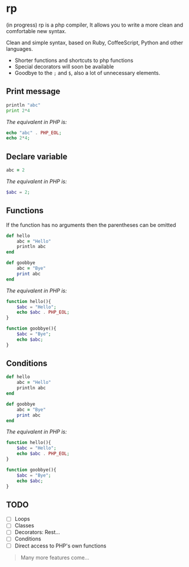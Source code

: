 # rp

(in progress) rp is a php compiler, It allows you to write a more clean and comfortable new syntax. 

Clean and simple syntax, based on Ruby, CoffeeScript, Python and other languages.

- Shorter functions and shortcuts to php functions
- Special decorators will soon be available
- Goodbye to the `;` and `$`, also a lot of unnecessary elements.

## Print message

```python
println "abc"
print 2*4
```

_The equivalent in PHP is:_

```php
echo "abc" . PHP_EOL;
echo 2*4;
```

## Declare variable

```ruby
abc = 2
```

_The equivalent in PHP is:_

```php
$abc = 2;
```

## Functions

If the function has no arguments then the parentheses can be omitted

```ruby
def hello
    abc = "Hello"
    println abc
end

def goobbye
    abc = "Bye"
    print abc
end
```

_The equivalent in PHP is:_

```php
function hello(){
    $abc = "Hello";
    echo $abc . PHP_EOL;
}

function goobbye(){
    $abc = "Bye";
    echo $abc;
}
```

## Conditions

```ruby
def hello
    abc = "Hello"
    println abc
end

def goobbye
    abc = "Bye"
    print abc
end
```

_The equivalent in PHP is:_

```php
function hello(){
    $abc = "Hello";
    echo $abc . PHP_EOL;
}

function goobbye(){
    $abc = "Bye";
    echo $abc;
}
```

## TODO

- [ ] Loops
- [ ] Classes
- [ ] Decorators: Rest...
- [ ] Conditions
- [ ] Direct access to PHP's own functions

> Many more features come...